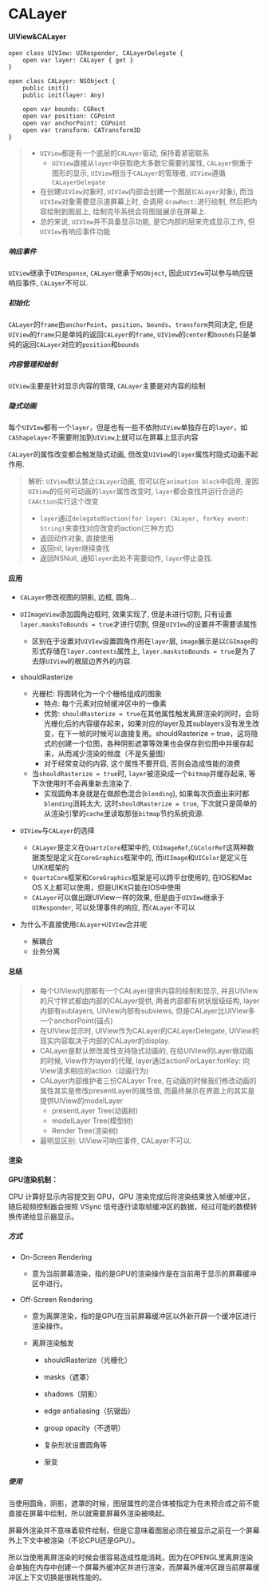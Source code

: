 # CALayer



#### UIView&CALayer

```
open class UIVIew: UIResponder, CALayerDelegate {
    open var layer: CALayer { get }
}

open class CALayer: NSObject {
    public init()
    public init(layer: Any)
    
    open var bounds: CGRect
    open var position: CGPoint
    open var anchorPoint: CGPoint
    open var transform: CATransform3D
}
```

> - `UIView`都是有一个底层的`CALayer`驱动, 保持着紧密联系
>   - `UIView`直接从`layer`中获取绝大多数它需要的属性, `CALayer`侧重于图形的显示, `UIView`相当于`CALayer`的管理者, `UIView`遵循`CALayerDelegate`
> - 在创建`UIVIew`对象时,  `UIVIew`内部会创建一个图层(`CALayer`对象), 而当`UIVIew`对象需要显示道屏幕上时, 会调用 `drawRect:`进行绘制, 然后把内容绘制到图层上, 绘制完毕系统会将图层展示在屏幕上.
> - 总的来说, `UIVIew`并不具备显示功能, 是它内部的层来完成显示工作, 但`UIVIew`有响应事件功能



##### 响应事件

`UIView`继承于`UIResponse`, `CALayer`继承于`NSObject`, 因此`UIVIew`可以参与响应链响应事件, `CALayer`不可以.

##### 初始化

`CALayer`的`frame`由`anchorPoint`、`position`、`bounds`、`transform`共同决定, 但是`UIView`的`frame`只是单纯的返回`CALayer`的`frame`, `UIView`的`center`和`bounds`只是单纯的返回`CALayer`对应的`position`和`bounds`

##### 内容管理和绘制

`UIView`主要是针对显示内容的管理, `CALayer`主要是对内容的绘制

##### 隐式动画

每个`UIVIew`都有一个`layer`，但是也有一些不依附`UIView`单独存在的`layer`，如`CAShapelayer`不需要附加到`UIView`上就可以在屏幕上显示内容

`CALayer`的属性改变都会触发隐式动画, 但改变`UIView`的`layer`属性时隐式动画不起作用.

> 解析: `UIView`默认禁止`CALayer`动画, 但可以在`animation block`中启用, 是因`UIView`的任何可动画的`layer`属性改变时, `layer`都会查找并运行合适的`CAAction`实行这个改变
>
> - `layer`通过`delegate的action(for layer: CALayer, forKey event: String)`来查找对应改变的action(三种方式)
> - 返回动作对象, 直接使用
> - 返回nil, layer继续查找
> - 返回NSNull, 通知`layer`此处不需要动作, `layer`停止查找.



#### 应用

- `CALayer`修改视图的阴影, 边框, 圆角...
- `UIImageView`添加圆角边框时, 效果实现了, 但是未进行切割, 只有设置`layer.masksToBounds = true`才进行切割, 但是`UIVIew`的设置并不需要该属性
  - 区别在于设置对`UIVIew`设置圆角作用在`layer`层, `image`展示是以`CGImage`的形式存储在`layer.contents`属性上, `layer.maskstoBounds = true`是为了去除`UIView`的根层边界外的内容.
- shouldRasterize
  - 光栅栏: 将图转化为一个个栅格组成的图象
    - 特点: 每个元素对应帧缓冲区中的一像素
    - 优势: `shouldRasterize = true`在其他属性触发离屏渲染的同时，会将光栅化后的内容缓存起来，如果对应的layer及其sublayers没有发生改变，在下一帧的时候可以直接复用。shouldRasterize = true，这将隐式的创建一个位图，各种阴影遮罩等效果也会保存到位图中并缓存起来，从而减少渲染的频度（不是矢量图）
    - 对于经常变动的内容, 这个属性不要开启, 否则会造成性能的浪费
  - 当`shouldRasterize = true`时, `layer`被渲染成一个`bitmap`并缓存起来, 等下次使用时不会再重新去渲染了.
    - 实现圆角本身就是在做颜色混合(`blending`), 如果每次页面出来时都`blending`消耗太大. 这时`shouldRasterize = true`, 下次就只是简单的从渲染引擎的`cache`里读取那张`bitmap`节约系统资源.
- `UIView`与`CALayer`的选择
  - `CALayer`是定义在`QuartzCore`框架中的, `CGImageRef`,`CGColorRef`这两种数据类型是定义在`CoreGraphics`框架中的, 而`UIImage`和`UIColor`是定义在UIKit框架的
  - `QuartzCore`框架和`CoreGraphics`框架是可以跨平台使用的, 在IOS和Mac OS X上都可以使用，但是UIKit只能在IOS中使用
  - `CALayer`可以做出跟UIView一样的效果, 但是由于`UIVIew`继承于`UIResponder`, 可以处理事件的响应, 而`CALayer`不可以

 - 为什么不直接使用`CALayer+UIVIew`合并呢
   - 解耦合
   - 业务分离

#### 总结

> - 每个UIView内部都有一个CALayer提供内容的绘制和显示, 并且UIView的尺寸样式都由内部的CALayer提供, 两者内部都有树状层级结构, layer内部有sublayers, UIView内部有subviews, 但是CALayer比UIView多一个anchorPoint(锚点)
> - 在UIView显示时, UIView作为CALayer的CALayerDelegate, UIView的现实内容取决于内部的CALayer的display.
> - CALayer是默认修改属性支持隐式动画的, 在给UIView的Layer做动画的时候, View作为layer的代理, layer通过actionForLayer:forKey: 向View请求相应的action（动画行为)
> - CALayer内部维护者三份CALayer Tree, 在动画的时候我们修改动画的属性其实是修改presentLayer的属性值, 而最终展示在界面上的其实是提供UIView的modelLayer
>   - presentLayer Tree(动画树)
>   - modelLayer Tree(模型树)
>   - Render Tree(渲染树)
> - 最明显区别: UIView可响应事件, CALayer不可以.



#### 渲染

**GPU渲染机制：**

CPU 计算好显示内容提交到 GPU，GPU 渲染完成后将渲染结果放入帧缓冲区，随后视频控制器会按照 VSync 信号逐行读取帧缓冲区的数据，经过可能的数模转换传递给显示器显示。

##### 方式

- On-Screen Rendering
  - 意为当前屏幕渲染，指的是GPU的渲染操作是在当前用于显示的屏幕缓冲区中进行。

- Off-Screen Rendering

  - 意为离屏渲染，指的是GPU在当前屏幕缓冲区以外新开辟一个缓冲区进行渲染操作。

  - 离屏渲染触发

    - shouldRasterize（光栅化）

    - masks（遮罩）

    - shadows（阴影）

    - edge antialiasing（抗锯齿）

    - group opacity（不透明）

    - 复杂形状设置圆角等

    - 渐变

##### 使用

当使用圆角，阴影，遮罩的时候，图层属性的混合体被指定为在未预合成之前不能直接在屏幕中绘制，所以就需要屏幕外渲染被唤起。

屏幕外渲染并不意味着软件绘制，但是它意味着图层必须在被显示之前在一个屏幕外上下文中被渲染（不论CPU还是GPU）。

所以当使用离屏渲染的时候会很容易造成性能消耗，因为在OPENGL里离屏渲染会单独在内存中创建一个屏幕外缓冲区并进行渲染，而屏幕外缓冲区跟当前屏幕缓冲区上下文切换是很耗性能的。
